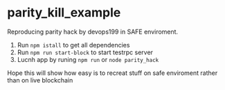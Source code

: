 # parity_kill_example
Reproducing parity hack by devops199 in SAFE enviroment.

1. Run `npm istall` to get all dependencies
2. Run `npm run start-block` to start testrpc server
3. Lucnh app  by runing `npm run` or `node parity_hack`

Hope this will show how easy is to recreat stuff on safe enviroment rather than on live blockchain
